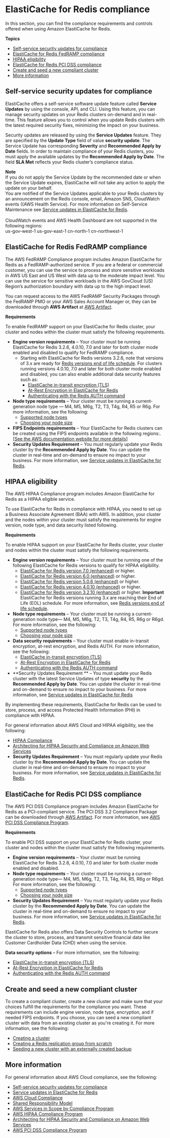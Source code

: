 # ElastiCache for Redis compliance<a name="elasticache-compliance"></a>

In this section, you can find the compliance requirements and controls offered when using Amazon ElastiCache for Redis\. 

**Topics**
+ [Self\-service security updates for compliance](#elasticache-compliance-self-service)
+ [ElastiCache for Redis FedRAMP compliance](#elasticache-compliance-fedramp)
+ [HIPAA eligibility](#elasticache-compliance-hipaa)
+ [ElastiCache for Redis PCI DSS compliance](#elasticache-compliance-pci)
+ [Create and seed a new compliant cluster](#elasticache-compliance-create-cluster)
+ [More information](#elasticache-compliance-see-also)

## Self\-service security updates for compliance<a name="elasticache-compliance-self-service"></a>

ElastiCache offers a self\-service software update feature called **Service Updates** by using the console, API, and CLI\. Using this feature, you can manage security updates on your Redis clusters on\-demand and in real\-time\. This feature allows you to control when you update Redis clusters with the latest required security fixes, minimizing the impact on your business\.

Security updates are released by using the **Service Updates** feature\. They are specified by the **Update Type** field of value **security update**\. The Service Update has corresponding **Severity** and **Recommended Apply by Date** fields\. In order to maintain compliance of your Redis clusters, you must apply the available updates by the **Recommended Apply by Date**\. The field **SLA Met** reflects your Redis cluster’s compliance status\. 

**Note**  
If you do not apply the Service Update by the recommended date or when the Service Update expires, ElastiCache will not take any action to apply the update on your behalf\.  
You are notified of the Service Updates applicable to your Redis clusters by an announcement on the Redis console, email, Amazon SNS, CloudWatch events \(\(AWS Health Service\)\. For more information on Self\-Service Maintenance see [Service updates in ElastiCache for Redis](Self-Service-Updates.md)\.   
   
CloudWatch events and AWS Health Dashboard are not supported in the following regions:  
us\-gov\-west\-1 
us\-gov\-east\-1
cn\-north\-1
cn\-northwest\-1

## ElastiCache for Redis FedRAMP compliance<a name="elasticache-compliance-fedramp"></a>

The AWS FedRAMP Compliance program includes Amazon ElastiCache for Redis as a FedRAMP\-authorized service\. If you are a federal or commercial customer, you can use the service to process and store sensitive workloads in AWS US East and US West with data up to the moderate impact level\. You can use the service for sensitive workloads in the AWS GovCloud \(US\) Region’s authorization boundary with data up to the high impact level\.

You can request access to the AWS FedRAMP Security Packages through the FedRAMP PMO or your AWS Sales Account Manager or, they can be downloaded through **AWS Artifact** at [AWS Artifact](https://aws.amazon.com/artifact/)\.

**Requirements**

To enable FedRAMP support on your ElastiCache for Redis cluster, your cluster and nodes within the cluster must satisfy the following requirements\.
+ **Engine version requirements** – Your cluster must be running ElastiCache for Redis 3\.2\.6, 4\.0\.10, 7\.0 and later for both cluster mode enabled and disabled to qualify for FedRAMP compliance\.
  + Starting with ElastiCache for Redis versions 3\.2\.6, note that versions of 3\.x are ready for [Redis versions end of life schedule](https://docs.aws.amazon.com/AmazonElastiCache/latest/red-ug/deprecated-engine-versions.html)\. For clusters running versions 4\.0\.10, 7\.0 and later for both cluster mode enabled and disabled, you can also enable additional data security features such as:
    + [ElastiCache in\-transit encryption \(TLS\)](in-transit-encryption.md)
    + [At\-Rest Encryption in ElastiCache for Redis](at-rest-encryption.md)
    + [Authenticating with the Redis AUTH command](auth.md)
+ **Node type requirements** – Your cluster must be running a current\-generation node type — M4, M5, M6g, T2, T3, T4g, R4, R5 or R6g\. For more information, see the following: 
  + [Supported node types](CacheNodes.SupportedTypes.md)
  + [Choosing your node size](nodes-select-size.md#CacheNodes.SelectSize)
+ **FIPS Endpoints requirements** – Your ElastiCache for Redis clusters can be created using the FIPS endpoints available in the following regions:\.    
[\[See the AWS documentation website for more details\]](http://docs.aws.amazon.com/AmazonElastiCache/latest/red-ug/elasticache-compliance.html)
+ **Security Updates Requirement** – You must regularly update your Redis cluster by the **Recommended Apply by Date**\. You can update the cluster in real\-time and on\-demand to ensure no impact to your business\. For more information, see [Service updates in ElastiCache for Redis](Self-Service-Updates.md)\.

## HIPAA eligibility<a name="elasticache-compliance-hipaa"></a>

The AWS HIPAA Compliance program includes Amazon ElastiCache for Redis as a HIPAA eligible service\.

To use ElastiCache for Redis in compliance with HIPAA, you need to set up a Business Associate Agreement \(BAA\) with AWS\. In addition, your cluster and the nodes within your cluster must satisfy the requirements for engine version, node type, and data security listed following\.

**Requirements**

To enable HIPAA support on your ElastiCache for Redis cluster, your cluster and nodes within the cluster must satisfy the following requirements\.
+ **Engine version requirements** – Your cluster must be running one of the following ElastiCache for Redis versions to qualify for HIPAA eligibility\.
  + [ElastiCache for Redis version 7\.0 \(enhanced\)](supported-engine-versions.md#redis-version-7.0) or higher\.
  + [ElastiCache for Redis version 6\.0 \(enhanced\)](supported-engine-versions.md#redis-version-6.0) or higher\.
  + [ElastiCache for Redis version 5\.0\.6 \(enhanced\)](supported-engine-versions.md#redis-version-5-0.6) or higher\.
  + [ElastiCache for Redis version 4\.0\.10 \(enhanced\)](supported-engine-versions.md#redis-version-4-0-10) or higher\.
  + [ElastiCache for Redis version 3\.2\.10 \(enhanced\)](supported-engine-versions.md#redis-version-3-2-10) or higher\.
**Important**  
ElastiCache for Redis versions running 3\.x are reaching their End of Life \(EOL\) schedule\. For more information, see [Redis versions end of life schedule](https://docs.aws.amazon.com/AmazonElastiCache/latest/red-ug/deprecated-engine-versions.html)\.
+ **Node type requirements** – Your cluster must be running a current\-generation node type— M4, M5, M6g, T2, T3, T4g, R4, R5, R6g or R6gd\. For more information, see the following:
  + [Supported node types](CacheNodes.SupportedTypes.md)
  + [Choosing your node size](nodes-select-size.md#CacheNodes.SelectSize)
+ **Data security requirements** – Your cluster must enable in\-transit encryption, at\-rest encryption, and Redis AUTH\. For more information, see the following:
  + [ElastiCache in\-transit encryption \(TLS\)](in-transit-encryption.md)
  + [At\-Rest Encryption in ElastiCache for Redis](at-rest-encryption.md)
  + [Authenticating with the Redis AUTH command](auth.md)
+ **Security Updates Requirement ** – You must update your Redis cluster with the latest Service Updates of type **security** by the **Recommended Apply by Date**\. You can update the cluster in real\-time and on\-demand to ensure no impact to your business\. For more information, see [Service updates in ElastiCache for Redis](Self-Service-Updates.md)

By implementing these requirements, ElastiCache for Redis can be used to store, process, and access Protected Health Information \(PHI\) in compliance with HIPAA\. 

For general information about AWS Cloud and HIPAA eligibility, see the following:
+ [HIPAA Compliance](https://aws.amazon.com/compliance/hipaa-compliance/)
+ [Architecting for HIPAA Security and Compliance on Amazon Web Services](https://d0.awsstatic.com/whitepapers/compliance/AWS_HIPAA_Compliance_Whitepaper.pdf)
+ **Security Updates Requirement** – You must regularly update your Redis cluster by the **Recommended Apply by Date**\. You can update the cluster in real\-time and on\-demand to ensure no impact to your business\. For more information, see [Service updates in ElastiCache for Redis](Self-Service-Updates.md)\.

## ElastiCache for Redis PCI DSS compliance<a name="elasticache-compliance-pci"></a>

The AWS PCI DSS Compliance program includes Amazon ElastiCache for Redis as a PCI\-compliant service\. The PCI DSS 3\.2 Compliance Package can be downloaded through [AWS Artifact](https://aws.amazon.com/artifact/)\. For more information, see [AWS PCI DSS Compliance Program](https://aws.amazon.com/compliance/pci-dss-level-1-faqs/)\.

**Requirements**

To enable PCI DSS support on your ElastiCache for Redis cluster, your cluster and nodes within the cluster must satisfy the following requirements\.
+ **Engine version requirements** – Your cluster must be running ElastiCache for Redis 3\.2\.6, 4\.0\.10, 7\.0 and later for both cluster mode enabled and disabled\.
+ **Node type requirements** – Your cluster must be running a current\-generation node type— M4, M5, M6g, T2, T3, T4g, R4, R5, R6g or R6gd\. For more information, see the following:
  + [Supported node types](CacheNodes.SupportedTypes.md)
  + [Choosing your node size](nodes-select-size.md#CacheNodes.SelectSize)
+ **Security Updates Requirement** – You must regularly update your Redis cluster by the **Recommended Apply by Date**\. You can update the cluster in real\-time and on\-demand to ensure no impact to your business\. For more information, see [Service updates in ElastiCache for Redis](Self-Service-Updates.md)\.

ElastiCache for Redis also offers Data Security Controls to further secure the cluster to store, process, and transmit sensitive financial data like Customer Cardholder Data \(CHD\) when using the service\.

**Data security options** – For more information, see the following:
+ [ElastiCache in\-transit encryption \(TLS\)](in-transit-encryption.md)
+ [At\-Rest Encryption in ElastiCache for Redis](at-rest-encryption.md)
+ [Authenticating with the Redis AUTH command](auth.md)

## Create and seed a new compliant cluster<a name="elasticache-compliance-create-cluster"></a>

To create a compliant cluster, create a new cluster and make sure that your choices fulfill the requirements for the compliance you want\. These requirements can include engine version, node type, encryption, and if needed FIPS endpoints\. If you choose, you can seed a new compliant cluster with data from an existing cluster as you're creating it\. For more information, see the following:
+ [Creating a cluster](Clusters.Create.md)
+ [Creating a Redis replication group from scratch](Replication.CreatingReplGroup.NoExistingCluster.md)
+ [Seeding a new cluster with an externally created backup](backups-seeding-redis.md)

## More information<a name="elasticache-compliance-see-also"></a>

For general information about AWS Cloud compliance, see the following:
+ [Self\-service security updates for compliance](#elasticache-compliance-self-service)
+ [Service updates in ElastiCache for Redis](Self-Service-Updates.md)
+ [AWS Cloud Compliance](https://aws.amazon.com/compliance/)
+ [Shared Responsibility Model](https://aws.amazon.com/compliance/shared-responsibility-model/)
+ [AWS Services in Scope by Compliance Program](https://aws.amazon.com/compliance/services-in-scope/)
+ [AWS HIPAA Compliance Program](https://aws.amazon.com/compliance/hipaa-compliance/)
+ [Architecting for HIPAA Security and Compliance on Amazon Web Services](https://d0.awsstatic.com/whitepapers/compliance/AWS_HIPAA_Compliance_Whitepaper.pdf)
+ [AWS PCI DSS Compliance Program](https://aws.amazon.com/compliance/pci-dss-level-1-faqs/)
